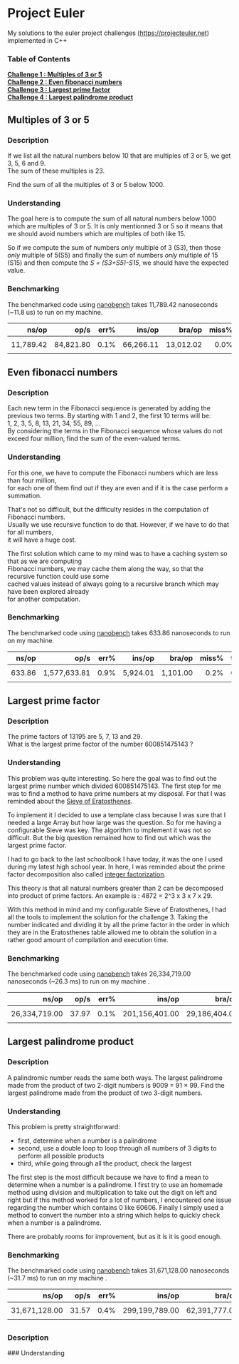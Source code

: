 <a id="top"></a>
# Project Euler

My solutions to the euler project challenges (https://projecteuler.net) implemented in C++

### Table of Contents<br>
**[Challenge 1 : Multiples of 3 or 5](#multiples-of-3-or-5)**<br>
**[Challenge 2 : Even fibonacci numbers](#even-fibonacci-numbers)**<br>
**[Challenge 3 : Largest prime factor](#largest-prime-factor)**<br>
**[Challenge 4 : Largest palindrome product](#largest-palindrome-product)**<br>

## Multiples of 3 or 5

### Description
If we list all the natural numbers below 10 that are multiples of 3 or 5, we get 3, 5, 6 and 9.<br>
The sum of these multiples is 23.<br>

Find the sum of all the multiples of 3 or 5 below 1000.

### Understanding 

The goal here is to compute the sum of all natural numbers below 1000 which are multiples of 3 or 5.
It is only mentionned 3 or 5 so it means that we should avoid numbers which are multiples of both like 15.

So if we compute the sum of numbers *only* multiple of 3 (S3), then those *only* multiple of 5(S5) and finally
the sum of numbers *only* multiple of 15 (S15) and then compute the *S = (S3+S5)-S15*, we should have the
expected value.

### Benchmarking

The benchmarked code using [nanobench](https://github.com/martinus/nanobench) takes 11,789.42 nanoseconds (~11.8 us) to run on my machine.

|               ns/op |                op/s |    err% |          ins/op |         bra/op |   miss% |     total | benchmark
|--------------------:|--------------------:|--------:|----------------:|---------------:|--------:|----------:|:----------
|           11,789.42 |           84,821.80 |    0.1% |       66,266.11 |      13,012.02 |    0.0% |      0.01 | `some double ops`

## Even fibonacci numbers

### Description

Each new term in the Fibonacci sequence is generated by adding the previous two terms. By starting with 1 and 2, the first 10 terms will be:<br>
1, 2, 3, 5, 8, 13, 21, 34, 55, 89, ...<br>
By considering the terms in the Fibonacci sequence whose values do not exceed four million, find the sum of the even-valued terms.<br>

### Understanding

For this one, we have to compute the Fibonacci numbers which are less than four million,<br>
for each one of them find out if they are even and if it is the case perform a summation.<br>

That's not so difficult, but the difficulty resides in the computation of Fibonacci numbers. <br>
Usually we use recursive function to do that. However, if we have to do that for all numbers, <br>
it will have a huge cost.

The first solution which came to my mind was to have a caching system so that as we are computing <br>
Fibonacci numbers, we may cache them along the way, so that the recursive function could use some <br>
cached values instead of always going to a recursive branch which may have been explored already <br>
for another computation. <br>

### Benchmarking

The benchmarked code using [nanobench](https://github.com/martinus/nanobench) takes 633.86 nanoseconds to run on my machine.

|               ns/op |                op/s |    err% |          ins/op |         bra/op |   miss% |     total | benchmark
|--------------------:|--------------------:|--------:|----------------:|---------------:|--------:|----------:|:----------
|              633.86 |        1,577,633.81 |    0.9% |        5,924.01 |       1,101.00 |    0.2% |      0.01 | `some double ops`

## Largest prime factor

### Description

The prime factors of 13195 are 5, 7, 13 and 29.<br>
What is the largest prime factor of the number 600851475143 ?<br>

### Understanding

This problem was quite interesting. So here the goal was to find out the largest prime number
which divided 600851475143. The first step for me was to find a method to have prime numbers
at my disposal. For that I was reminded about the [Sieve of Eratosthenes](https://en.wikipedia.org/wiki/Sieve_of_Eratosthenes).

To implement it I decided to use a template class because I was sure that I needed a large Array but how large was the question.
So for me having a configurable Sieve was key. The algorithm to implement it was not so difficult. But the big question
remained how to find out which was the largest prime factor.

I had to go back to the last schoolbook I have today, it was the one I used during my latest high school year.
In here, I was reminded about the prime factor decomposition also called [integer factorization](https://en.wikipedia.org/wiki/Integer_factorization).

This theory is that all natural numbers greater than 2 can be decomposed into product of prime factors.
An example is : 4872 = 2^3 x 3 x 7 x 29.

With this method in mind and my configurable Sieve of Eratosthenes, I had all the tools to implement the solution for the challenge 3.
Taking the number indicated and dividing it by all the prime factor in the order in which they are in the Eratosthenes table allowed
me to obtain the solution in a rather good amount of compilation and execution time.

### Benchmarking 

The benchmarked code using [nanobench](https://github.com/martinus/nanobench) takes 26,334,719.00 nanoseconds (~26.3 ms) to run on my machine .


|               ns/op |                op/s |    err% |          ins/op |         bra/op |   miss% |     total | benchmark
|--------------------:|--------------------:|--------:|----------------:|---------------:|--------:|----------:|:----------
|       26,334,719.00 |               37.97 |    0.1% |  201,156,401.00 |  29,186,404.00 |    0.3% |      0.29 | `some double ops`



## Largest palindrome product

### Description

A palindromic number reads the same both ways. The largest palindrome made from the product of two 2-digit numbers is 9009 = 91 × 99.
Find the largest palindrome made from the product of two 3-digit numbers.

### Understanding

This problem is pretty straightforward:
- first, determine when a number is a palindrome
- second, use a double loop to loop through all numbers of 3 digits to perform all possible products
- third, while going through all the product, check the largest 

The first step is the most difficult because we have to find a mean to determine when a number is a palindrome.
I first try to use an homemade method using division and multiplication to take out the digit on left and right
but if this method worked for a lot of numbers, I encountered one issue regarding the number which contains 0
like 60606. 
Finally I simply used a method to convert the number into a string which helps to quickly check when a number is 
a palindrome.

There are probably rooms for improvement, but as it is it is good enough.

### Benchmarking 

The benchmarked code using [nanobench](https://github.com/martinus/nanobench) takes 31,671,128.00 nanoseconds (~31.7 ms) to run on my machine .

|               ns/op |                op/s |    err% |          ins/op |         bra/op |   miss% |     total | benchmark
|--------------------:|--------------------:|--------:|----------------:|---------------:|--------:|----------:|:----------
|       31,671,128.00 |               31.57 |    0.4% |  299,199,789.00 |  62,391,777.00 |    0.1% |      0.35 | `some double ops`

## <Problem Title>

### Description
<Insert Description Here>
### Understanding
<Insert Understanding Here>

